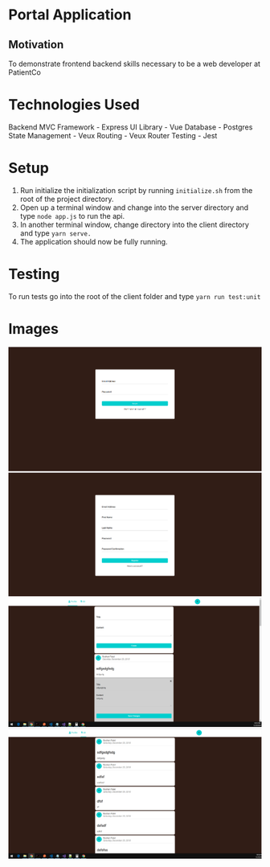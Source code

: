 # Portal Application

## Motivation
To demonstrate frontend backend skills necessary to be a web developer at PatientCo

# Technologies Used
Backend MVC Framework - Express
UI Library - Vue
Database - Postgres
State Management - Veux
Routing - Veux Router
Testing - Jest

# Setup
1. Run initialize the initialization script by running `initialize.sh` from the root of the project directory.
2. Open up a terminal window and change into the server directory and type `node app.js` to run the api.
3. In another terminal window, change directory into the client directory and type `yarn serve.`
4. The application should now be fully running.

# Testing
To run tests go into the root of the client folder and type `yarn run test:unit`

# Images
![Alt text](images/login.png "Login Page")
![Alt text](images/register.png "Registration View")
![Alt text](images/profile-view.png "Profile View")
![Alt text](images/all-view.png "All Post View")
